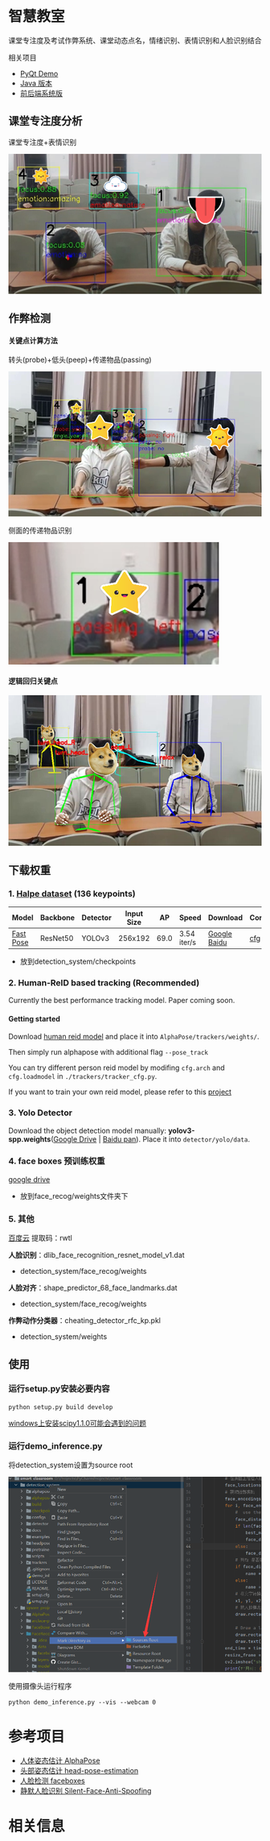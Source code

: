 # 智慧教室

课堂专注度及考试作弊系统、课堂动态点名，情绪识别、表情识别和人脸识别结合

相关项目

- [PyQt Demo](https://github.com/0yws/demo) 
- [Java 版本](https://github.com/hongyaohongyao/SmartClassroomJava)
- [前后端系统版](https://github.com/hongyaohongyao/smart_classroom_system)

## 课堂专注度分析

课堂专注度+表情识别

![正面专注度](.img/README/正面专注度.png)

## 作弊检测

#### 关键点计算方法

转头(probe)+低头(peep)+传递物品(passing)

![正面作弊动作](.img/README/正面作弊动作.png)

侧面的传递物品识别

![侧面作弊动作](.img/README/侧面作弊动作.png)

#### 逻辑回归关键点

![image-20210620223428871](.img/README/image-20210620223428871.png)

## 下载权重

### 1. [Halpe dataset](https://github.com/Fang-Haoshu/Halpe-FullBody) (136 keypoints)

| Model                                                        | Backbone | Detector | Input Size | AP   | Speed       | Download                                                     | Config                                                       | Training Log                                                 |
| ------------------------------------------------------------ | -------- | -------- | ---------- | ---- | ----------- | ------------------------------------------------------------ | ------------------------------------------------------------ | ------------------------------------------------------------ |
| [Fast Pose](https://github.com/MVIG-SJTU/AlphaPose/blob/master/configs/halpe_136/resnet/256x192_res50_lr1e-3_1x.yaml) | ResNet50 | YOLOv3   | 256x192    | 69.0 | 3.54 iter/s | [Google](https://drive.google.com/file/d/17vnGsMDbG4rf50kyj586BVJsiAspQv5v/view?usp=sharing) [Baidu](https://pan.baidu.com/s/1--9DsFjTyQrTMwsMjY7FGg) | [cfg](https://github.com/MVIG-SJTU/AlphaPose/blob/master/configs/halpe_136/resnet/256x192_res50_lr1e-3_2x-regression.yaml) | [log](https://github.com/MVIG-SJTU/AlphaPose/blob/master/docs) |

- 放到detection_system/checkpoints

### 2. Human-ReID based tracking (Recommended)

Currently the best performance tracking model. Paper coming soon.

#### Getting started

Download [human reid model](https://github.com/MVIG-SJTU/AlphaPose/tree/master/trackers) and place it into `AlphaPose/trackers/weights/`.

Then simply run alphapose with additional flag `--pose_track`

You can try different person reid model by modifing `cfg.arch` and `cfg.loadmodel` in `./trackers/tracker_cfg.py`.

If you want to train your own reid model, please refer to this [project](https://github.com/KaiyangZhou/deep-person-reid)

### 3. Yolo Detector

Download the object detection model manually: **yolov3-spp.weights**([Google Drive](https://drive.google.com/open?id=1D47msNOOiJKvPOXlnpyzdKA3k6E97NTC) | [Baidu pan](https://pan.baidu.com/s/1Zb2REEIk8tcahDa8KacPNA)). Place it into `detector/yolo/data`.

### 4. face boxes 预训练权重

[google drive](https://drive.google.com/file/d/1tRVwOlu0QtjvADQ2H7vqrRwsWEmaqioI) 

- 放到face_recog/weights文件夹下

### 5. 其他

[百度云](https://pan.baidu.com/s/1X6TR2jiqdqg3Zi8wl7mkxw)  提取码：rwtl 

**人脸识别**：dlib_face_recognition_resnet_model_v1.dat

- detection_system/face_recog/weights

**人脸对齐**：shape_predictor_68_face_landmarks.dat

- detection_system/face_recog/weights

**作弊动作分类器**：cheating_detector_rfc_kp.pkl

- detection_system/weights

## 使用

### 运行setup.py安装必要内容

```shell
python setup.py build develop
```
[windows上安装scipy1.1.0可能会遇到的问题](https://github.com/MVIG-SJTU/AlphaPose/issues/722)

### 运行demo_inference.py

将detection_system设置为source root

![image-20210514153925536](.img/README/image-20210514153925536.png)

使用摄像头运行程序

```
python demo_inference.py --vis --webcam 0
```

# 参考项目

- [人体姿态估计 AlphaPose](https://github.com/MVIG-SJTU/AlphaPose) 
- [头部姿态估计 head-pose-estimation](https://github.com/yinguobing/head-pose-estimation) 
- [人脸检测 faceboxes](https://github.com/zisianw/FaceBoxes.PyTorch) 
- [静默人脸识别 Silent-Face-Anti-Spoofing](https://github.com/minivision-ai/Silent-Face-Anti-Spoofing) 

# 相关信息


